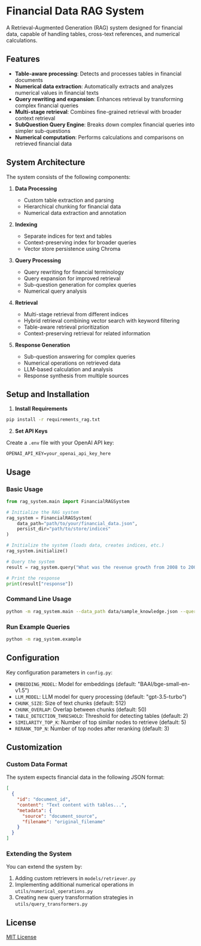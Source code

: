 # Financial Data RAG System

A Retrieval-Augmented Generation (RAG) system designed for financial data, capable of handling tables, cross-text references, and numerical calculations.

## Features

- **Table-aware processing**: Detects and processes tables in financial documents
- **Numerical data extraction**: Automatically extracts and analyzes numerical values in financial texts
- **Query rewriting and expansion**: Enhances retrieval by transforming complex financial queries
- **Multi-stage retrieval**: Combines fine-grained retrieval with broader context retrieval
- **SubQuestion Query Engine**: Breaks down complex financial queries into simpler sub-questions
- **Numerical computation**: Performs calculations and comparisons on retrieved financial data

## System Architecture

The system consists of the following components:

1. **Data Processing**
   - Custom table extraction and parsing
   - Hierarchical chunking for financial data
   - Numerical data extraction and annotation

2. **Indexing**
   - Separate indices for text and tables
   - Context-preserving index for broader queries
   - Vector store persistence using Chroma

3. **Query Processing**
   - Query rewriting for financial terminology
   - Query expansion for improved retrieval
   - Sub-question generation for complex queries
   - Numerical query analysis

4. **Retrieval**
   - Multi-stage retrieval from different indices
   - Hybrid retrieval combining vector search with keyword filtering
   - Table-aware retrieval prioritization
   - Context-preserving retrieval for related information

5. **Response Generation**
   - Sub-question answering for complex queries
   - Numerical operations on retrieved data
   - LLM-based calculation and analysis
   - Response synthesis from multiple sources

## Setup and Installation

1. **Install Requirements**

```bash
pip install -r requirements_rag.txt
```

2. **Set API Keys**

Create a `.env` file with your OpenAI API key:

```
OPENAI_API_KEY=your_openai_api_key_here
```

## Usage

### Basic Usage

```python
from rag_system.main import FinancialRAGSystem

# Initialize the RAG system
rag_system = FinancialRAGSystem(
    data_path="path/to/your/financial_data.json",
    persist_dir="path/to/store/indices"
)

# Initialize the system (loads data, creates indices, etc.)
rag_system.initialize()

# Query the system
result = rag_system.query("What was the revenue growth from 2008 to 2009?")

# Print the response
print(result["response"])
```

### Command Line Usage

```bash
python -m rag_system.main --data_path data/sample_knowledge.json --query "What was the revenue in 2008?"
```

### Run Example Queries

```bash
python -m rag_system.example
```

## Configuration

Key configuration parameters in `config.py`:

- `EMBEDDING_MODEL`: Model for embeddings (default: "BAAI/bge-small-en-v1.5")
- `LLM_MODEL`: LLM model for query processing (default: "gpt-3.5-turbo")
- `CHUNK_SIZE`: Size of text chunks (default: 512)
- `CHUNK_OVERLAP`: Overlap between chunks (default: 50)
- `TABLE_DETECTION_THRESHOLD`: Threshold for detecting tables (default: 2)
- `SIMILARITY_TOP_K`: Number of top similar nodes to retrieve (default: 5)
- `RERANK_TOP_N`: Number of top nodes after reranking (default: 3)

## Customization

### Custom Data Format

The system expects financial data in the following JSON format:

```json
[
  {
    "id": "document_id",
    "content": "Text content with tables...",
    "metadata": {
      "source": "document_source",
      "filename": "original_filename"
    }
  }
]
```

### Extending the System

You can extend the system by:

1. Adding custom retrievers in `models/retriever.py`
2. Implementing additional numerical operations in `utils/numerical_operations.py`
3. Creating new query transformation strategies in `utils/query_transformers.py`

## License

[MIT License](LICENSE) 